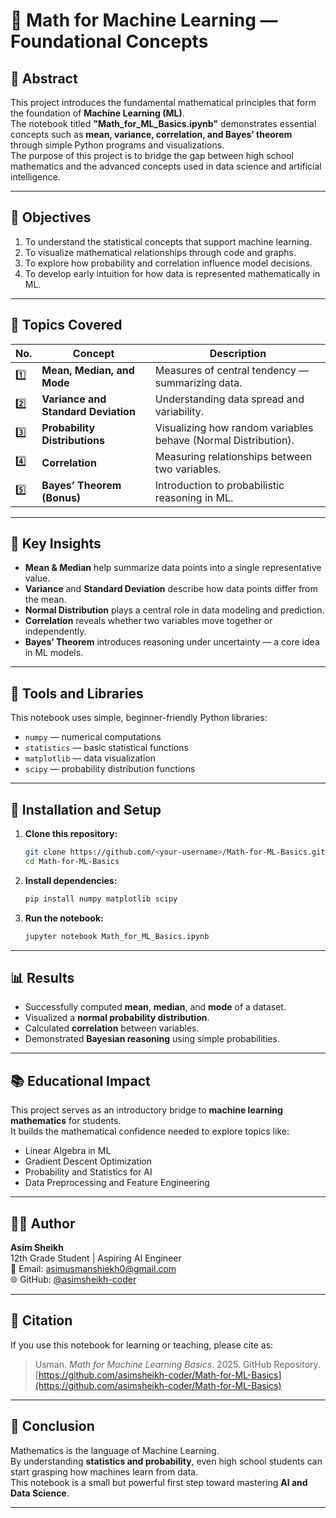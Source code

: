 # 🧮 Math for Machine Learning — Foundational Concepts

## 📄 Abstract
This project introduces the fundamental mathematical principles that form the foundation of **Machine Learning (ML)**.  
The notebook titled **"Math_for_ML_Basics.ipynb"** demonstrates essential concepts such as **mean, variance, correlation, and Bayes’ theorem** through simple Python programs and visualizations.  
The purpose of this project is to bridge the gap between high school mathematics and the advanced concepts used in data science and artificial intelligence.

---

## 🎯 Objectives
1. To understand the statistical concepts that support machine learning.
2. To visualize mathematical relationships through code and graphs.
3. To explore how probability and correlation influence model decisions.
4. To develop early intuition for how data is represented mathematically in ML.

---

## 🧩 Topics Covered
| No. | Concept | Description |
|-----|----------|-------------|
| 1️⃣ | **Mean, Median, and Mode** | Measures of central tendency — summarizing data. |
| 2️⃣ | **Variance and Standard Deviation** | Understanding data spread and variability. |
| 3️⃣ | **Probability Distributions** | Visualizing how random variables behave (Normal Distribution). |
| 4️⃣ | **Correlation** | Measuring relationships between two variables. |
| 5️⃣ | **Bayes’ Theorem (Bonus)** | Introduction to probabilistic reasoning in ML. |

---

## 🧠 Key Insights
- **Mean & Median** help summarize data points into a single representative value.  
- **Variance** and **Standard Deviation** describe how data points differ from the mean.  
- **Normal Distribution** plays a central role in data modeling and prediction.  
- **Correlation** reveals whether two variables move together or independently.  
- **Bayes’ Theorem** introduces reasoning under uncertainty — a core idea in ML models.

---

## 🧪 Tools and Libraries
This notebook uses simple, beginner-friendly Python libraries:
- `numpy` — numerical computations  
- `statistics` — basic statistical functions  
- `matplotlib` — data visualization  
- `scipy` — probability distribution functions  

---

## 🧰 Installation and Setup
1. **Clone this repository:**
   ```bash
   git clone https://github.com/<your-username>/Math-for-ML-Basics.git
   cd Math-for-ML-Basics
   ```
2. **Install dependencies:**
   ```bash
   pip install numpy matplotlib scipy
   ```
3. **Run the notebook:**
   ```bash
   jupyter notebook Math_for_ML_Basics.ipynb
   ```

---

## 📊 Results
- Successfully computed **mean**, **median**, and **mode** of a dataset.
- Visualized a **normal probability distribution**.
- Calculated **correlation** between variables.
- Demonstrated **Bayesian reasoning** using simple probabilities.

---

## 📚 Educational Impact
This project serves as an introductory bridge to **machine learning mathematics** for students.  
It builds the mathematical confidence needed to explore topics like:
- Linear Algebra in ML
- Gradient Descent Optimization
- Probability and Statistics for AI
- Data Preprocessing and Feature Engineering

---

## 🧑‍💻 Author
**Asim Sheikh**  
12th Grade Student | Aspiring AI Engineer  
📧 Email: asimusmanshiekh0@gmail.com  
🌐 GitHub: [@asimsheikh-coder](https://github.com/asimsheikh-coder)

---

## 🔖 Citation
If you use this notebook for learning or teaching, please cite as:
> Usman. *Math for Machine Learning Basics*. 2025. GitHub Repository.  
> [https://github.com/asimsheikh-coder/Math-for-ML-Basics](https://github.com/asimsheikh-coder/Math-for-ML-Basics)

---

## 🏁 Conclusion
Mathematics is the language of Machine Learning.  
By understanding **statistics and probability**, even high school students can start grasping how machines learn from data.  
This notebook is a small but powerful first step toward mastering **AI and Data Science**.

---
